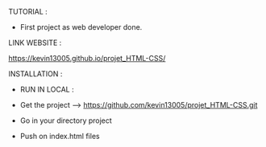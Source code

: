 TUTORIAL :

- First project as web developer done.


LINK WEBSITE :

https://kevin13005.github.io/projet_HTML-CSS/


INSTALLATION :

- RUN IN LOCAL :

- Get the project --> https://github.com/kevin13005/projet_HTML-CSS.git
- Go in your directory project
- Push on index.html files

